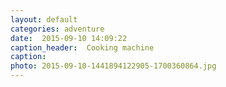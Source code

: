 ```yaml
---
layout: default
categories: adventure
date:  2015-09-10 14:09:22 
caption_header:  Cooking machine
caption: 
photo: 2015-09-10-1441894122905-1700360864.jpg
---
```


